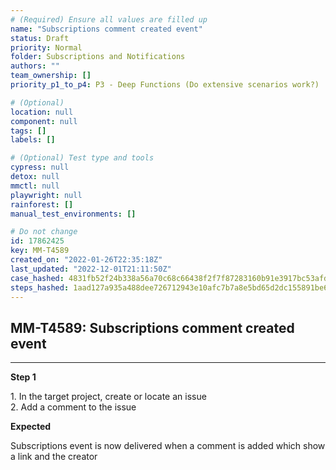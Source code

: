 ```yaml
---
# (Required) Ensure all values are filled up
name: "Subscriptions comment created event"
status: Draft
priority: Normal
folder: Subscriptions and Notifications
authors: ""
team_ownership: []
priority_p1_to_p4: P3 - Deep Functions (Do extensive scenarios work?)

# (Optional)
location: null
component: null
tags: []
labels: []

# (Optional) Test type and tools
cypress: null
detox: null
mmctl: null
playwright: null
rainforest: []
manual_test_environments: []

# Do not change
id: 17862425
key: MM-T4589
created_on: "2022-01-26T22:35:18Z"
last_updated: "2022-12-01T21:11:50Z"
case_hashed: 4831fb52f24b338a56a70c68c66438f2f7f87283160b91e3917bc53afd27e1d89094af3bd1e8962d250e2d3e215b77dc
steps_hashed: 1aad127a935a488dee726712943e10afc7b7a8e5bd65d2dc155891be6ba198622e01d54f607af6fbd4e886b229ede2e3
---
```


<!-- (Auto-generated) Based on frontmatter's "key" and "name" -->

## MM-T4589: Subscriptions comment created event

---

**Step 1**

1\. In the target project, create or locate an issue\
2\. Add a comment to the issue

**Expected**

Subscriptions event is now delivered when a comment is added which show a link and the creator
